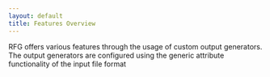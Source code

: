 ```yaml
---
layout: default
title: Features Overview
---
```


RFG offers various features through the usage of custom output generators.
The output generators are configured using the generic attribute functionality of the input file format
